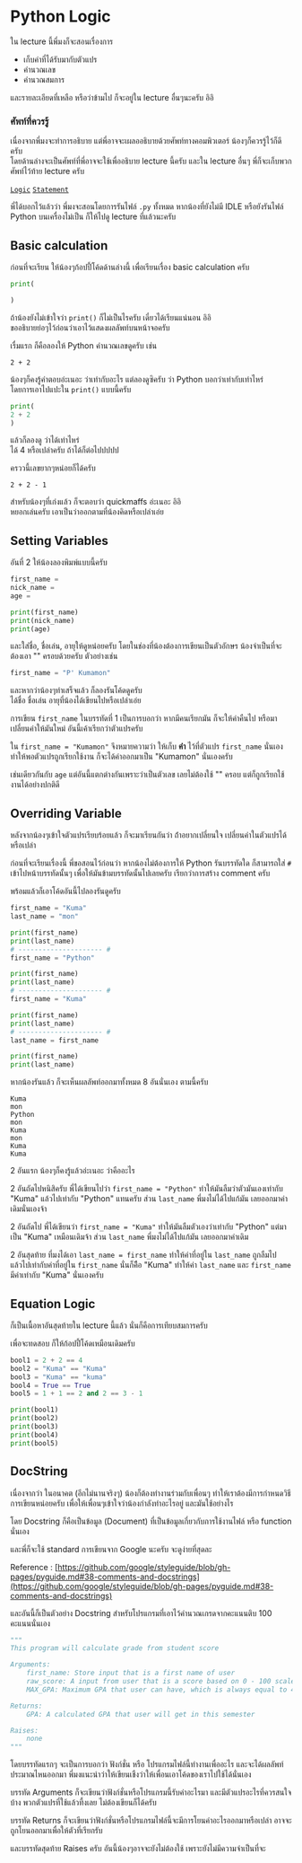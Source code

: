 # Python Logic
ใน lecture นี้พี่มงก็จะสอนเรื่องการ
- เก็บค่าที่ได้รับมากับตัวแปร
- คำนวณเลข
- คำนวณสมการ

และรายละเอียดที่เหลือ หรือว่าข้ามไป ก็จะอยู่ใน lecture อื่นๆนะครับ อิอิ

### ศัพท์ที่ควรรู้
เนื่องจากพี่มงจะทำการอธิบาย แต่พี่อาจจะเผลออธิบายด้วยศัพท์ทางคอมพิวเตอร์ น้องๆก็ควรรู้ไว้ก็ดีครับ<br>
โดยด้านล่างจะเป็นศัพท์ที่พี่อาจจะใช้เพื่ออธิบาย lecture นี้ครับ และใน lecture อื่นๆ พี่ก็จะเก็บพวกศัพท์ไว้ท้าย lecture ครับ

[`Logic`][1]
[`Statement`][2]

[1]: https://en.wikipedia.org/wiki/Logic_in_computer_science
[2]: https://en.wikipedia.org/wiki/Statement_(computer_science)

พี่ได้บอกไว้แล้วว่า พี่มงจะสอนโดยการรันไฟล์ `.py` ทั้งหมด หากน้องที่ยังไม่มี IDLE หรือยังรันไฟล์ Python บนเครื่องไม่เป็น ก็ให้ไปดู lecture ที่แล้วนะครับ

## Basic calculation
ก่อนที่จะเรียน ให้น้องๆก้อปปี้โค้ดด้านล่างนี้ เพื่อเรียนเรื่อง basic calculation ครับ
```python
print(

)
```
ถ้าน้องยังไม่เข้าใจว่า `print()` ก็ไม่เป็นไรครับ เดี๋ยวได้เรียนแน่นอน อิอิ<br>
ขออธิบายย่อๆไว้ก่อนว่าเอาไว้แสดงผลลัพท์บนหน้าจอครับ

เรื่มแรก ก็คือลองให้ Python คำนวณเลขดูครับ เช่น
```
2 + 2 
```
น้องๆก็คงรู้คำตอบอ่ะเนอะ ว่าเท่ากับอะไร แต่ลองดูซิครับ ว่า Python บอกว่าเท่ากับเท่าไหร่<br>
โดยการเอาไปแปะใน `print()` แบบนี้ครับ
```python
print(
2 + 2
)
```

แล้วก็ลองดู ว่าได้เท่าไหร่<br>
ได้ 4 หรือเปล่าครับ ถ้าได้ก็ต่อไปปปปป

ครววนี้เลขยากๆหน่อยก็ได้ครับ
```
2 + 2 - 1
```
สำหรับน้องๆที่เก่งแล้ว ก็จะตอบว่า quickmaffs อ่ะเนอะ อิอิ<br>
หยอกเล่นครับ เอาเป็นว่าออกตามที่น้องคิดหรือเปล่าเอ่ย

## Setting Variables
อันที่ 2 ให้น้องลองพิมพ์แบบนี้ครับ
```python
first_name =
nick_name =
age = 

print(first_name)
print(nick_name)
print(age)
```

และใส่ชื่อ, ชื่อเล่น, อายุให้ดูหน่อยครับ โดยในช่องที่น้องต้องการเขียนเป็นตัวอักษร น้องจำเป็นที่จะต้องเอา "" ครอบด้วยครับ ตัวอย่างเช่น
```python
first_name = "P' Kumamon"
```

และหากว่าน้องๆทำเสร็จแล้ว ก็ลองรันโค้ดดูครับ<br>
ได้ชื่อ ชื่อเล่น อายุที่น้องได้เขียนไปหรือเปล่าเอ่ย

การเขียน `first_name` ในบรรทัดที่ 1 เป็นการบอกว่า หากมีคนเรียกมัน ก็จะให้ค่าคืนไป หรือมาเปลี่ยนค่าให้มันใหม่ อันนี้เค้าเรียกว่าตัวแปรครับ

ใน `first_name = "Kumamon"` จึงหมายความว่า ให้เก็บ **คำ** ไว้ที่ตัวแปร `first_name` นั่นเอง<br>
ทำให้พอตัวแปรถูกเรียกใช้งาน ก็จะได้ค่าออกมาเป็น "Kumamon" นั่นเองครับ

เช่นเดียวกันกับ `age` แต่อันนี้แตกต่างกันเพราะว่าเป็นตัวเลข เลยไม่ต้องใช้ "" ครอบ แต่ก็ถูกเรียกใช้งานได้อย่างปกติดี

## Overriding Variable
หลังจากน้องๆเข้าใจตัวแปรเรียบร้อยแล้ว ก็จะมาเรียนกันว่า ถ้่าอยากเปลี่ยนใจ เปลี่ยนค่าในตัวแปรได้หรือเปล่า

ก่อนที่จะเรียนเรื่องนี้ พี่ขอสอนไว้ก่อนว่า หากน้องไม่ต้องการให้ Python รันบรรทัดใด ก็สามารถใส่ `#` เข้าไปหน้าบรรทัดนั้นๆ เพื่อให้มันข้ามบรรทัดนั้นไปเลยครับ เรียกว่าการสร้าง comment ครับ

พร้อมแล้วก็เอาโค้ดอันนี้ไปลองรันดูครับ
```python
first_name = "Kuma"
last_name = "mon"

print(first_name)
print(last_name)
# --------------------- #
first_name = "Python"

print(first_name)
print(last_name)
# --------------------- #
first_name = "Kuma"

print(first_name)
print(last_name)
# --------------------- #
last_name = first_name

print(first_name)
print(last_name)
```

หากน้องรันแล้ว ก็จะเห็นผลลัพท์ออกมาทั้งหมด 8 อันนั่นเอง ตามนี้ครับ
```
Kuma
mon
Python
mon
Kuma
mon
Kuma
Kuma
```

2 อันแรก น้องๆก็คงรู้แล้วอ่ะเนอะ ว่าคืออะไร

2 อันถัดไปหนิสิครับ พี่ได้เขียนไปว่า `first_name = "Python"` ทำให้มันลืมว่าตัวมันเองเท่ากับ "Kuma" แล้วไปเท่ากับ "Python" แทนครับ ส่วน `last_name` พี่มงไม่ได้ไปแก้มัน เลยออกมาค่าเดิมนั่นเองจ้า

2 อันถัดไป พี่ได้เขียนว่า `first_name = "Kuma"` ทำให้มันลืมตัวเองว่าเท่ากับ "Python" แต่มาเป็น "Kuma" เหมือนเดิมจ้า ส่วน `last_name` พี่มงไม่ได้ไปแก้มัน เลยออกมาค่าเดิม

2 อันสุดท้าย ที่มงได้เอา `last_name = first_name` ทำให้ค่าที่อยู่ใน `last_name` ถูกลืมไป แล้วไปเท่ากับค่าที่อยู่ใน `first_name` นั่นก็คีือ "Kuma" ทำให้ค่า `last_name` และ `first_name` มีค่าเท่ากับ "Kuma" นั่นเองครับ

## Equation Logic 
ก็เป็นเนื้อหาอันสุดท้ายใน lecture นี้แล้ว นั่นก็คือการเทียบสมการครับ<br>

เพื่อจะทดสอบ ก็ให้ก้อปปี้โค้ดเหมือนเดิมครับ
```python
bool1 = 2 + 2 == 4
bool2 = "Kuma" == "Kuma"
bool3 = "Kuma" == "kuma"
bool4 = True == True
bool5 = 1 + 1 == 2 and 2 == 3 - 1

print(bool1)
print(bool2)
print(bool3)
print(bool4)
print(bool5)
```

## DocString
เนื่องจากว่า ในอนาคต (อีกไม่นานจริงๆ) น้องก็ต้องทำงานร่วมกับเพื่อนๆ ทำให้เราต้องมีการกำหนดวิธีการเขียนหน่อยครับ เพื่อให้เพื่อนๆเข้าใจว่าน้องกำลังทำอะไรอยู่ และมันใช้อย่างไร

โดย Docstring ก็คือเป็นข้อมูล (Document) ที่เป็นข้อมูลเกี่ยวกับการใช้งานไฟล์ หรือ function นั่นเอง

และพี่ก็จะใช้ standard การเขียนจาก Google นะครับ จะดูง่ายที่สุดละ

Reference : [https://github.com/google/styleguide/blob/gh-pages/pyguide.md#38-comments-and-docstrings](https://github.com/google/styleguide/blob/gh-pages/pyguide.md#38-comments-and-docstrings)

และอันนี้ก็เป็นตัวอย่าง Docstring สำหรับโปรแกรมที่เอาไว้คำนวณเกรดจากคะแนนติบ 100 คะแนนนั่นเอง
```python
"""
This program will calculate grade from student score

Arguments:
    first_name: Store input that is a first name of user
    raw_score: A input from user that is a score based on 0 - 100 scale, that will be convert to GPA
    MAX_GPA: Maximum GPA that user can have, which is always equal to 4.0 .

Returns:
    GPA: A calculated GPA that user will get in this semester

Raises:
    none
"""
```

โดยบรรทัดแรกๆ จะเป็นการบอกว่า ฟังก์ชั่น หรือ โปรแกรมไฟล์นี้ทำงานเพื่ออะไร และจะได้ผลลัพท์ประมาณไหนออกมา พี่มงแนะนำว่าให้เขียนเชืงว่าให้เพื่อนเอาโค้ดของเราไปใช้ได้นั่นเอง

บรรทัด Arguments ก็จะเขียนว่าฟังก์ชั่นหรือโปรแกรมนี้รับค่าอะไรมา และมีตัวแปรอะไรที่ควรสนใจบ้าง พวกตัวแปรที่ใช้แล้วที้งเลย ไม่ต้องเขียนก็ได้ครับ

บรรทัด Returns ก็จะเขียนว่าฟังก์ชั่นหรือโปรแกรมไฟล์นี้จะมีการโยนค่าอะไรออกมาหรือเปล่า อาจจะถูกโยนออกมาเพื่อให้ตัวที่เรียกรับ 

และบรรทัดสุดท้าย Raises ครับ อันนี้น้องๆอาจจะยังไม่ต้องใช้ เพราะยังไม่มีความจำเป็นที่จะ